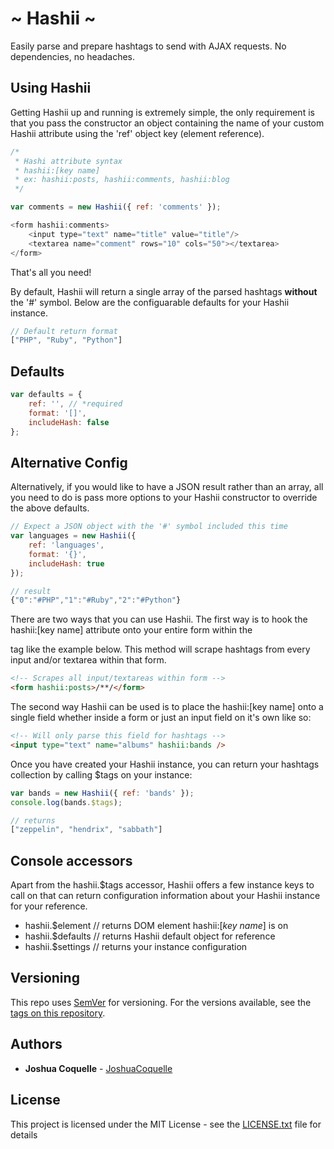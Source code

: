 # ~ Hashii ~

Easily parse and prepare hashtags to send with AJAX requests. No dependencies, no headaches.

## Using Hashii

Getting Hashii up and running is extremely simple, the only requirement is that you pass the constructor an object containing the name of your custom Hashii attribute using the 'ref' object key (element reference).

```js
/*
 * Hashi attribute syntax
 * hashii:[key name]
 * ex: hashii:posts, hashii:comments, hashii:blog
 */

var comments = new Hashii({ ref: 'comments' });

<form hashii:comments>
    <input type="text" name="title" value="title"/>
    <textarea name="comment" rows="10" cols="50"></textarea>
</form>
```
That's all you need!

By default, Hashii will return a single array of the parsed hashtags **without** the '#' symbol. Below are the configuarable defaults for your Hashii instance.

```js
// Default return format
["PHP", "Ruby", "Python"]
```

## Defaults
```js
var defaults = {
    ref: '', // *required
    format: '[]',
    includeHash: false
};
```

## Alternative Config

Alternatively, if you would like to have a JSON result rather than an array, all you need to do is pass more options to your Hashii constructor to override the above defaults.

```js
// Expect a JSON object with the '#' symbol included this time
var languages = new Hashii({
    ref: 'languages',
    format: '{}',
    includeHash: true
});

// result
{"0":"#PHP","1":"#Ruby","2":"#Python"}
```



There are two ways that you can use Hashii. The first way is to hook the hashii:[key name] attribute onto your entire form within the <form> tag like the example below. This method will scrape hashtags from every input and/or textarea within that form.

```html
<!-- Scrapes all input/textareas within form -->
<form hashii:posts>/**/</form>
````

The second way Hashii can be used is to place the hashii:[key name] onto a single field whether inside a form or just an input field on it's own like so:

```html
<!-- Will only parse this field for hashtags -->
<input type="text" name="albums" hashii:bands />
```

Once you have created your Hashii instance, you can return your hashtags collection by calling $tags on your instance:

```js
var bands = new Hashii({ ref: 'bands' });
console.log(bands.$tags);

// returns
["zeppelin", "hendrix", "sabbath"]

````
## Console accessors
Apart from the hashii.$tags accessor, Hashii offers a few instance keys to call on that can return configuration information about your Hashii instance for your reference.

* hashii.$element // returns DOM element hashii:[*key name*] is on
* hashii.$defaults // returns Hashii default object for reference
* hashii.$settings // returns your instance configuration

## Versioning

This repo uses [SemVer](http://semver.org/) for versioning. For the versions available, see the [tags on this repository](https://github.com/JoshuaCoquelle/Hashii/tags). 

## Authors

* **Joshua Coquelle** - [JoshuaCoquelle](https://github.com/JoshuaCoquelle)

## License

This project is licensed under the MIT License - see the [LICENSE.txt](LICENSE.txt) file for details